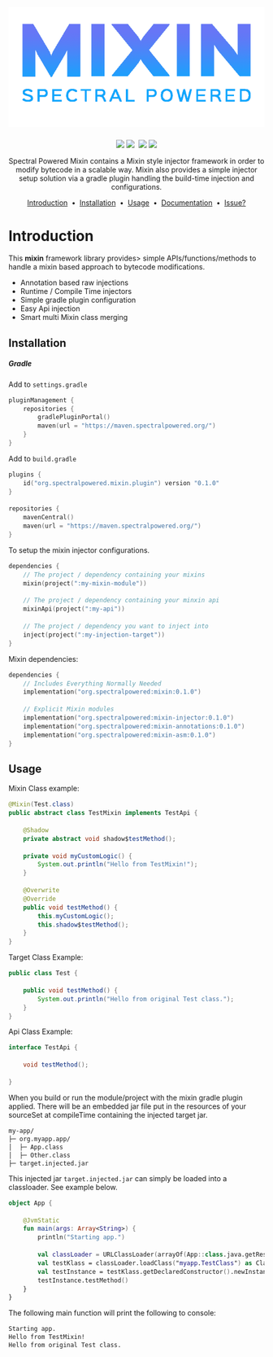 <h1 align="center">
  <a href="https://github.com/spectral-powered/mixin">
    <img src="https://raw.githubusercontent.com/spectral-powered/mixin/master/asset/project-logo.png" alt="mixin">
  </a>
</h1>
<p align="center">
<a target="_blank" href="https://github.com/spectral-powered/mixin/actions/workflows/build.yml"><img src="https://img.shields.io/github/actions/workflow/status/spectral-powered/mixin/build.yml
"/></a> 
<a target="_blank" href="https://github.com/spectral-powered/mixin/packages"><img src="https://img.shields.io/github/v/tag/spectral-powered/mixin?label=maven
"></a>
<a target="_blank" href="https://plugins.gradle.org/plugin/org.spectralpowered.mixin.plugin"><img src=""></a>
<a target="_blank" href="https://github.com/spectral-powered/mixin/blob/master/LICENSE.md"><img src="https://img.shields.io/github/license/spectral-powered/mixin
"></a>
<a target="_blank" href="https://discord.gg/x365VCSvHZ"><img src="https://img.shields.io/discord/747318960009248828?logo=discord&logoColor=ffffff&label=discord&labelColor=discord&color=5662f6
"></a>
</p>
<p align="center">
  Spectral Powered Mixin contains a Mixin style injector framework in order to modify bytecode in a scalable way.
  Mixin also provides a simple injector setup solution via a gradle plugin handling the build-time injection and configurations.
</p>

<p align="center">
<a href="#introduction">Introduction</a> &nbsp;&bull;&nbsp;
<a href="#installation">Installation</a> &nbsp;&bull;&nbsp;
<a href="#usage">Usage</a> &nbsp;&bull;&nbsp;
<a href="#documentation">Documentation</a> &nbsp;&bull;&nbsp;
<a href="#issue">Issue?</a>
</p>

# Introduction
This <b>mixin</b> framework library provides> simple APIs/functions/methods to handle a mixin based approach to bytecode modifications.

- Annotation based raw injections
- Runtime / Compile Time injectors
- Simple gradle plugin configuration
- Easy Api injection
- Smart multi Mixin class merging

## Installation
##### Gradle
Add to `settings.gradle`
```kotlin
pluginManagement {
    repositories {
        gradlePluginPortal()
        maven(url = "https://maven.spectralpowered.org/")
    }
}
```

Add to `build.gradle`
```kotlin
plugins {
    id("org.spectralpowered.mixin.plugin") version "0.1.0"
}

repositories {
    mavenCentral()
    maven(url = "https://maven.spectralpowered.org/")
}
```

To setup the mixin injector configurations.
```kotlin
dependencies {
    // The project / dependency containing your mixins
    mixin(project(":my-mixin-module"))
    
    // The project / dependency containing your minxin api
    mixinApi(project(":my-api"))
    
    // The project / dependency you want to inject into
    inject(project(":my-injection-target"))
}
```

Mixin dependencies:
```kotlin
dependencies {
    // Includes Everything Normally Needed
    implementation("org.spectralpowered:mixin:0.1.0")
    
    // Explicit Mixin modules 
    implementation("org.spectralpowered:mixin-injector:0.1.0")
    implementation("org.spectralpowered:mixin-annotations:0.1.0")
    implementation("org.spectralpowered:mixin-asm:0.1.0")
}
```

## Usage
Mixin Class example:
```java
@Mixin(Test.class)
public abstract class TestMixin implements TestApi {
    
    @Shadow
    private abstract void shadow$testMethod();
    
    private void myCustomLogic() {
        System.out.println("Hello from TestMixin!");
    }
    
    @Overwrite
    @Override
    public void testMethod() {
        this.myCustomLogic();
        this.shadow$testMethod();
    }
}
```

Target Class Example:
```java
public class Test {
    
    public void testMethod() {
        System.out.println("Hello from original Test class.");
    }
}
```

Api Class Example:
```java
interface TestApi {
    
    void testMethod();
    
}
```

When you build or run the module/project with the mixin gradle plugin applied. There will be an embedded jar file put in the
resources of your sourceSet at compileTime containing the injected target jar.
```
my-app/
├─ org.myapp.app/
│  ├─ App.class
│  ├─ Other.class
├─ target.injected.jar
```

This injected jar `target.injected.jar` can simply be loaded into a classloader. See example below.
```kotlin
object App {
    
    @JvmStatic
    fun main(args: Array<String>) {
        println("Starting app.")
        
        val classLoader = URLClassLoader(arrayOf(App::class.java.getResource("/target.injected.jar")!!.toURI().toURL()))
        val testKlass = classLoader.loadClass("myapp.TestClass") as Class<TestApi>
        val testInstance = testKlass.getDeclaredConstructor().newInstance()
        testInstance.testMethod()
    }
}
```

The following main function will print the following to console:
```
Starting app.
Hello from TestMixin!
Hello from original Test class.
```